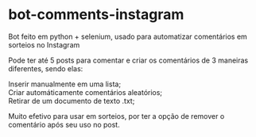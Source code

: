 # bot-comments-instagram
 Bot feito em python + selenium, usado para automatizar comentários em sorteios no Instagram
 
 Pode ter até 5 posts para comentar e criar os comentários de 3 maneiras diferentes, sendo elas: 
 
 Inserir manualmente em uma lista;  
 Criar automáticamente comentários aleatórios;  
 Retirar de um documento de texto .txt;  
 
 Muito efetivo para usar em sorteios, por ter a opção de remover o comentário após seu uso no post.
